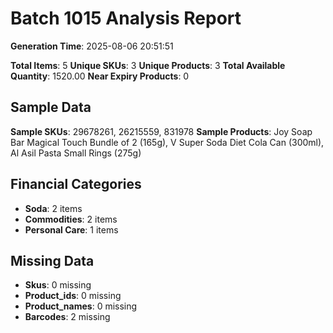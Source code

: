 # Batch 1015 Analysis Report

**Generation Time**: 2025-08-06 20:51:51

**Total Items**: 5
**Unique SKUs**: 3
**Unique Products**: 3
**Total Available Quantity**: 1520.00
**Near Expiry Products**: 0

## Sample Data
**Sample SKUs**: 29678261, 26215559, 831978
**Sample Products**: Joy Soap Bar Magical Touch Bundle of 2 (165g), V Super Soda Diet Cola Can (300ml), Al Asil Pasta Small Rings (275g)

## Financial Categories
- **Soda**: 2 items
- **Commodities**: 2 items
- **Personal Care**: 1 items

## Missing Data
- **Skus**: 0 missing
- **Product_ids**: 0 missing
- **Product_names**: 0 missing
- **Barcodes**: 2 missing
